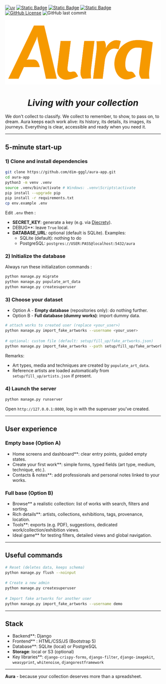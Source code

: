 [![uv](https://img.shields.io/endpoint?url=https://raw.githubusercontent.com/astral-sh/uv/main/assets/badge/v0.json)](https://docs.astral.sh/uv/)
[![Static Badge](https://img.shields.io/badge/python-3.9%20%7C%203.10%20%7C%203.11%20%7C%203.12%20%7C%203.13%20%7C%203.14-%233775A9?style=plastic&logo=python&logoColor=%23FFE569)](https://www.python.org/)
[![Static Badge](https://img.shields.io/badge/django-5.2.5-%2344B78B?style=plastic&logo=django&logoColor=%2344B78B)](https://www.djangoproject.com/)
[![Static Badge](https://img.shields.io/badge/djangorestframework-3.16.1-%23FF474A?style=plastic&logo=django&logoColor=%23FF474A)](https://www.django-rest-framework.org/)  
[![GitHub License](https://img.shields.io/github/license/dim-gggl/aura-app?style=plastic&logo=MIT)](./LICENSE.md)
![GitHub last commit](https://img.shields.io/github/last-commit/dim-gggl/aura-app?display_timestamp=author&style=plastic)

![](./aura-title.png)

# <div align="center"> *Living with your collection*</div>

We don't collect to classify. We collect to remember, to show, to pass on, to dream. Aura keeps each work alive: its history, its details, its images, its journeys. Everything is clear, accessible and ready when you need it.

---

## 5-minute start-up

### 1) Clone and install dependencies

```bash
git clone https://github.com/dim-gggl/aura-app.git
cd aura-app
python3 -m venv .venv
source .venv/bin/activate # Windows: .venv\Scripts\activate
pip install --upgrade pip
pip install -r requirements.txt
cp env.example .env
```

Edit `.env` then :

- **SECRET_KEY**: generate a key (e.g. via [Djecrety](https://djecrety.ir/)).
- DEBUG**: leave `True` local.
- **DATABASE_URL**: optional (default is SQLite). Examples:
  - SQLite (default): nothing to do
  - PostgreSQL: `postgres://USER:PASS@localhost:5432/aura`

### 2) Initialize the database

Always run these initialization commands :

```bash
python manage.py migrate
python manage.py populate_art_data
python manage.py createsuperuser
```

### 3) Choose your dataset  


- Option A - **Empty database** (repositories only): do nothing further.
- Option B - **Full database (dummy works)**: import dummy data.

```bash
# attach works to created user (replace <your_user>)
python manage.py import_fake_artworks --username <your_user>

# optional: custom file (default: setup/fill_up/fake_artworks.json)
python manage.py import_fake_artworks --path setup/fill_up/fake_artworks.json --username <your_user>
```

Remarks:

- Art types, media and techniques are created by `populate_art_data`.
- Reference artists are loaded automatically from `setup/fill_up/artists.json` if present.

### 4) Launch the server

```bash
python manage.py runserver
```

Open `http://127.0.0.1:8000`, log in with the superuser you've created.

---

## User experience

### Empty base (Option A)
- Home screens and dashboard**: clear entry points, guided empty states.
- Create your first work**: simple forms, typed fields (art type, medium, technique, etc.).
- Contacts & notes**: add professionals and personal notes linked to your works.

### Full base (Option B)
- Browse** a realistic collection: list of works with search, filters and sorting.
- Rich details**: artists, collections, exhibitions, tags, provenance, location.
- Tools**: exports (e.g. PDF), suggestions, dedicated work/collection/exhibition views.
- Ideal game** for testing filters, detailed views and global navigation.

---

## Useful commands

```bash
# Reset (deletes data, keeps schema)
python manage.py flush --noinput

# Create a new admin
python manage.py createsuperuser

# Import fake artworks for another user
python manage.py import_fake_artworks --username demo
```

---

## Stack

- Backend**: Django
- Frontend** : HTML/CSS/JS (Bootstrap 5)
- Database**: SQLite (local) or PostgreSQL
- **Storage**: local or S3 (optional)
- Key libraries**: `django-crispy-forms`, `django-filter`, `django-imagekit`, `weasyprint`, `whitenoise`, `djangorestframework`

---

**Aura** - because your collection deserves more than a spreadsheet.
